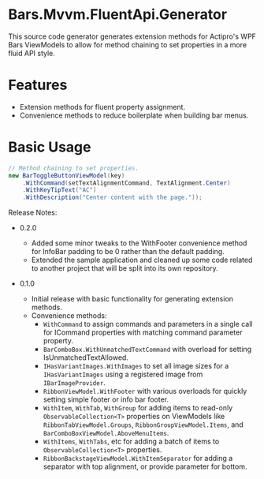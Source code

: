 # Bars.Mvvm.FluentApi.Generator

This source code generator generates extension methods for Actipro's WPF Bars ViewModels to allow for method chaining to set properties in a more fluid API style. 

# Features 
* Extension methods for fluent property assignment.
* Convenience methods to reduce boilerplate when building bar menus.

# Basic Usage

```csharp
// Method chaining to set properties.
new BarToggleButtonViewModel(key)
    .WithCommand(setTextAlignmentCommand, TextAlignment.Center)
    .WithKeyTipText("AC")
    .WithDescription("Center content with the page."));
```
Release Notes:

* 0.2.0
  * Added some minor tweaks to the WithFooter convenience method for InfoBar padding to be 0 rather than the default padding.
  * Extended the sample application and cleaned up some code related to another project that will be split into its own repository.


* 0.1.0 
  * Initial release with basic functionality for generating extension methods.
  * Convenience methods:
    * `WithCommand` to assign commands and parameters in a single call for ICommand properties with matching command parameter property.
    * `BarComboBox.WithUnmatchedTextCommand` with overload for setting IsUnmatchedTextAllowed.
    * `IHasVariantImages.WithImages` to set all image sizes for a `IHasVariantImages` using a registered image from `IBarImageProvider`.
    * `RibbonViewModel.WithFooter` with various overloads for quickly setting simple footer or info bar footer.
    * `WithItem`, `WithTab`, `WithGroup` for adding items to read-only `ObservableCollection<T>` properties on ViewModels like `RibbonTabViewModel.Groups`, `RibbonGroupViewModel.Items`, and `BarComboBoxViewModel.AboveMenuItems`.
    * `WithItems`, `WithTabs`, etc for adding a batch of items to `ObservableCollection<T>` properties.
    * `RibbonBackstageViewModel.WithItemSeparator` for adding a separator with top alignment, or provide parameter for bottom.